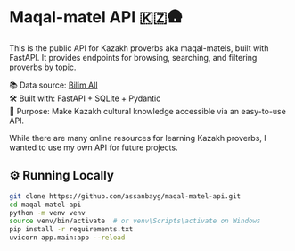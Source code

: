 # Maqal-matel API 🇰🇿🛖

This is the public API for Kazakh proverbs aka maqal-matels, built with FastAPI. It provides endpoints for browsing, searching, and filtering proverbs by topic.

📚 Data source: [Bilim All](https://bilim-all.kz)  
🛠️ Built with: FastAPI + SQLite + Pydantic  
🎯 Purpose: Make Kazakh cultural knowledge accessible via an easy-to-use API.

While there are many online resources for learning Kazakh proverbs, I wanted to use my own API for future projects. 

## ⚙️ Running Locally

```bash
git clone https://github.com/assanbayg/maqal-matel-api.git
cd maqal-matel-api
python -m venv venv
source venv/bin/activate  # or venv\Scripts\activate on Windows
pip install -r requirements.txt
uvicorn app.main:app --reload
```
